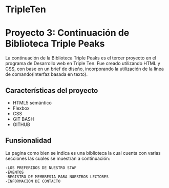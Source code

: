 # TripleTen

# Proyecto 3: Continuación de Biblioteca Triple Peaks

La continuación de la Biblioteca Triple Peaks es el tercer proyecto en el programa de Desarrollo web en Triple Ten. Fue creado utilizando HTML y CSS, con base en un brief de diseño, incorporando la utilización de la linea de comando(Interfaz basada en texto).

## Características del proyecto

- HTML5 semántico
- Flexbox
- CSS
- GIT BASH
- GITHUB

## Funsionalidad

La pagina como bien se indica es una biblioteca la cual cuenta con varias secciones las cuales se muestran a continuación:

    -LOS PREFERIDOS DE NUESTRO STAF
    -EVENTOS
    -REGISTRO DE MEMBRESIA PARA NUESTROS LECTORES
    -INFORMACIÓN DE CONTACTO
